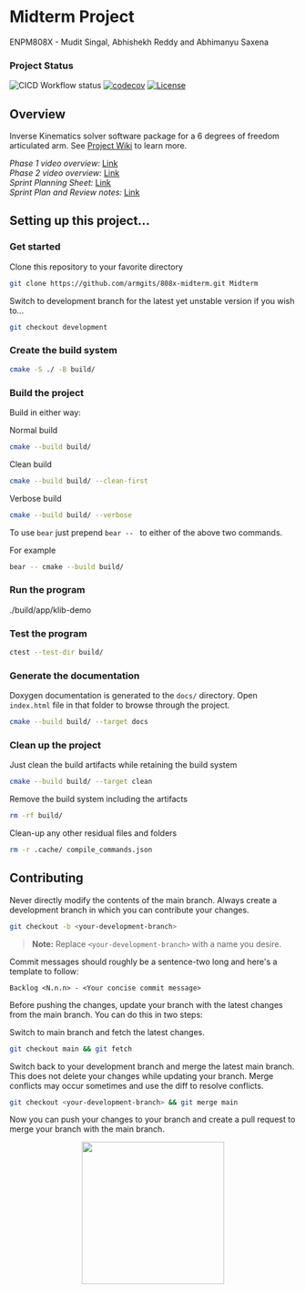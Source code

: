 # Midterm Project

ENPM808X - Mudit Singal, Abhishekh Reddy and Abhimanyu Saxena

### Project Status

![CICD Workflow status](https://github.com/armgits/808x-midterm/actions/workflows/run-unit-test-and-upload-codecov.yml/badge.svg)
[![codecov](https://codecov.io/gh/armgits/808x-midterm/branch/development/graph/badge.svg)](https://codecov.io/gh/armgits/808x-midterm)
[![License](https://img.shields.io/badge/license-MIT-blue.svg)](LICENSE)

## Overview

Inverse Kinematics solver software package for a 6 degrees of freedom articulated arm. See [Project Wiki](https://github.com/armgits/808x-midterm/wiki) to learn more.

*Phase 1 video overview:* [Link](https://youtu.be/1Ef1qAf1lvI)<br>
*Phase 2 video overview:* [Link](https://youtu.be/ybIaos_Ljsw)<br>
*Sprint Planning Sheet:* [Link](https://docs.google.com/spreadsheets/d/1Rc0Pfr8mMGa4ZMYpjgk5P0cRsIy_P_9iZ-9lBFNqeOc/edit?usp=sharing)<br>
*Sprint Plan and Review notes:*  [Link](https://docs.google.com/document/d/1s6W9IP_ZDYR-660YitoVuVJ2dlizAf8o30H2Hzoah2A/edit?usp=sharing)<br>

## Setting up this project...

### Get started

Clone this repository to your favorite directory

```bash
git clone https://github.com/armgits/808x-midterm.git Midterm
```

Switch to development branch for the latest yet unstable version if you wish to...

```bash
git checkout development
```

### Create the build system

```bash
cmake -S ./ -B build/
```

### Build the project

Build in either way:

Normal build

```bash
cmake --build build/
```

Clean build

```bash
cmake --build build/ --clean-first
```

Verbose build

```bash
cmake --build build/ --verbose
```

To use `bear` just prepend `bear -- ` to either of the above two commands.

For example

```bash
bear -- cmake --build build/
```

### Run the program

./build/app/klib-demo

### Test the program

```bash
ctest --test-dir build/
```

### Generate the documentation

Doxygen documentation is generated to the `docs/` directory. Open `index.html` file in that folder to browse through the project.

```bash
cmake --build build/ --target docs
```

### Clean up the project

Just clean the build artifacts while retaining the build system

```bash
cmake --build build/ --target clean
```

Remove the build system including the artifacts

```bash
rm -rf build/
```

Clean-up any other residual files and folders

```bash
rm -r .cache/ compile_commands.json
```

## Contributing

Never directly modify the contents of the main branch. Always create a development branch in which you can contribute your changes.

```bash
git checkout -b <your-development-branch>
```
>**Note:** Replace `<your-development-branch>` with a name you desire.

Commit messages should roughly be a sentence-two long and here's a template to follow:

```
Backlog <N.n.n> - <Your concise commit message>
```

Before pushing the changes, update your branch with the latest changes from the main branch. You can do this in two steps:

Switch to main branch and fetch the latest changes.

```bash
git checkout main && git fetch
```

Switch back to your development branch and merge the latest main branch. This does not delete your changes while updating your branch. Merge conflicts may occur sometimes and use the diff to resolve conflicts.

```bash
git checkout <your-development-branch> && git merge main
```

Now you can push your changes to your branch and create a pull request to merge your branch with the main branch.

<p align="center"><img src="https://media.tenor.com/-O_9bNdwqngAAAAC/all-is-well-all-izz-well.gif" height="250"></p>

